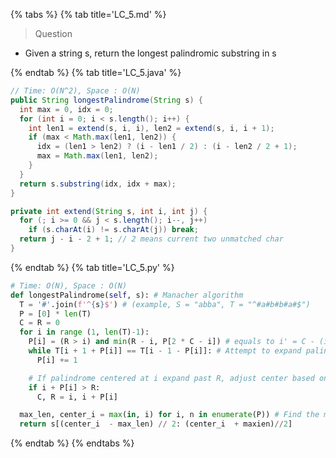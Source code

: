 {% tabs %}
{% tab title='LC_5.md' %}

> Question

* Given a string s, return the longest palindromic substring in s

{% endtab %}
{% tab title='LC_5.java' %}

```java
// Time: O(N^2), Space : O(N)
public String longestPalindrome(String s) {
  int max = 0, idx = 0;
  for (int i = 0; i < s.length(); i++) {
    int len1 = extend(s, i, i), len2 = extend(s, i, i + 1);
    if (max < Math.max(len1, len2)) {
      idx = (len1 > len2) ? (i - len1 / 2) : (i - len2 / 2 + 1);
      max = Math.max(len1, len2);
    }
  }
  return s.substring(idx, idx + max);
}

private int extend(String s, int i, int j) {
  for (; i >= 0 && j < s.length(); i--, j++)
    if (s.charAt(i) != s.charAt(j)) break;
  return j - i - 2 + 1; // 2 means current two unmatched char
}
```

{% endtab %}
{% tab title='LC_5.py' %}

```py
# Time: O(N), Space : O(N)
def longestPalindrome(self, s): # Manacher algorithm
  T = '#'.join(f'^{s}$') # (example, S = "abba", T = "^#a#b#b#a#$")
  P = [0] * len(T)
  C = R = 0
  for i in range (1, len(T)-1):
    P[i] = (R > i) and min(R - i, P[2 * C - i]) # equals to i' = C - (i-C)
    while T[i + 1 + P[i]] == T[i - 1 - P[i]]: # Attempt to expand palindrome centered at i
      P[i] += 1

    # If palindrome centered at i expand past R, adjust center based on expanded palindrome.
    if i + P[i] > R:
      C, R = i, i + P[i]

  max_len, center_i = max(in, i) for i, n in enumerate(P)) # Find the maximum element in P
  return s[(center_i  - max_len) // 2: (center_i  + maxien)//2]

```

{% endtab %}
{% endtabs %}

